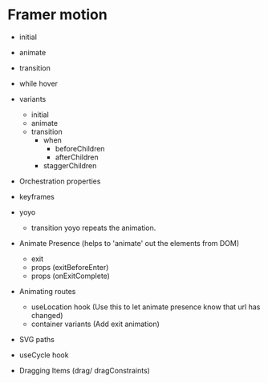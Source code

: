 # Framer motion

- initial
- animate
- transition

- while hover

- variants

  - initial
  - animate
  - transition
    - when
      - beforeChildren
      - afterChildren
    - staggerChildren

- Orchestration properties
- keyframes
- yoyo

  - transition yoyo repeats the animation.

- Animate Presence (helps to 'animate' out the elements from DOM)

  - exit
  - props (exitBeforeEnter)
  - props (onExitComplete)

- Animating routes

  - useLocation hook (Use this to let animate presence know that url has changed)
  - container variants (Add exit animation)

- SVG paths
- useCycle hook
- Dragging Items (drag/ dragConstraints)
